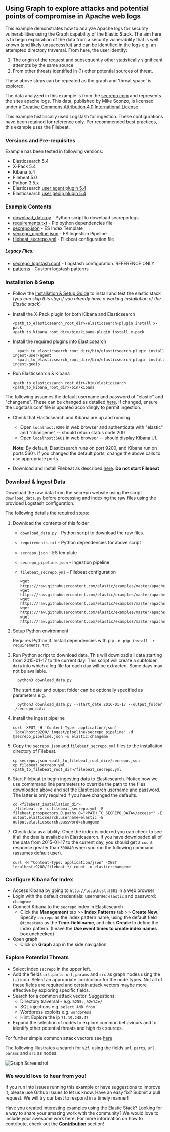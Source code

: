 ## Using Graph to explore attacks and potential points of compromise in Apache web logs

This example demonstrates how to analyze Apache logs for security vulnerabilities using the Graph capability of the Elastic Stack. 
The aim here is to begin exploration of the data from a security vulnerability that is well known (and likely unsuccessful) and can be identified in the logs e.g. an attempted directory traversal. From here, the user identify:

1. The origin of the request and subsequently other statistically significant attempts by the same source
1. From other threats identified in (1) other potential sources of threat.

These above steps can be repeated as the graph and 'threat space' is explored.

The data analyzed in this example is from the [secrepo.com](http://www.secrepo.com/) and represents the sites apache logs.
This data, published by Mike Sconzo, is licensed under a [Creative Commons Attribution 4.0 International License](https://creativecommons.org/licenses/by/4.0/) .

This example historically used Logstash for ingestion. These configurations have been retained for reference only. Per recommended best practices, this example uses the Filebeat.

### Versions and Pre-requisites

Example has been tested in following versions:

- Elasticsearch 5.4
- X-Pack 5.4
- Kibana 5.4
- Filebeat 5.0
- Python 3.5.x
- Elasticsearch [user agent plugin 5.4](https://www.elastic.co/guide/en/elasticsearch/plugins/5.4/ingest-user-agent.html)
- Elasticsearch [user geoip plugin 5.4](https://www.elastic.co/guide/en/elasticsearch/plugins/5.4/ingest-geoip.html)

### Example Contents

* [download_data.py](https://github.com/elastic/examples/blob/master/Graph/apache_logs_security_analysis/download_data.py) - Python script to download secrepo logs
* [requirements.txt](https://github.com/elastic/examples/blob/master/Graph/apache_logs_security_analysis/requirements.txt) - Pip python dependencies file
* [secrepo.json](https://github.com/elastic/examples/blob/master/Graph/apache_logs_security_analysis/secrepo.json) - ES Index Template
* [secrepo_pipeline.json](https://github.com/elastic/examples/blob/master/Graph/apache_logs_security_analysis/secrepo_pipeline.json) - ES Ingestion Pipeline
* [filebeat_secrepo.yml](https://github.com/elastic/examples/blob/master/Graph/apache_logs_security_analysis/filebeat_secrepo.yml) - Filebeat configuration file


##### Legacy Files:

* [secrepo_logstash.conf](https://github.com/elastic/examples/blob/master/Graph/apache_logs_security_analysis/logstash/secrepo_logstash.conf) - Logstash configuration. REFERENCE ONLY.
* [patterns](https://github.com/elastic/examples/blob/master/Graph/apache_logs_security_analysis/logstash/patterns) - Custom logstash patterns

### Installation & Setup

* Follow the [Installation & Setup Guide](https://github.com/elastic/examples/blob/master/Installation%20and%20Setup.md) to install and test the elastic stack (*you can skip this step if you already have a working installation of the Elastic stack*)

* Install the X-Pack plugin for both Kibana and Elasticsearch 

  ```shell
  <path_to_elasticsearch_root_dir>/elasticsearch-plugin install x-pack
  <path_to_kibana_root_dir>/bin/kibana-plugin install x-pack
  ```

* Install the required plugins into Elasticsearch

  ```shell
    <path_to_elasticsearch_root_dir>/bin/elasticsearch-plugin install ingest-user-agent
    <path_to_elasticsearch_root_dir>/bin/elasticsearch-plugin install ingest-geoip
    ```

* Run Elasticsearch & Kibana

  ```shell
  <path_to_elasticsearch_root_dir>/bin/elasticsearch
  <path_to_kibana_root_dir>/bin/kibana
  ```

The following assumes the default username and password of "elastic" and "changeme".  These can be changed as detailed [here](https://www.elastic.co/guide/en/x-pack/5.4/security-getting-started.html).  If changed, ensure the Logstash.conf file is updated accordingly to permit ingestion.

* Check that Elasticsearch and Kibana are up and running.
  - Open `localhost:9200` in web browser and authenticate with "elastic" and "changeme" -- should return status code 200
  - Open `localhost:5601` in web browser -- should display Kibana UI.

  **Note:** By default, Elasticsearch runs on port 9200, and Kibana run on ports 5601. If you changed the default ports, change   the above calls to use appropriate ports.


* Download and install Filebeat as described [here](https://www.elastic.co/guide/en/beats/filebeat/5.4/filebeat-installation.html). **Do not start Filebeat**

### Download & Ingest Data

  Download the raw data from the secrepo website using the script `download_data.py` before processing and indexing the raw files using the provided Logstash configuration.

  The following details the required steps:
  
1. Download the contents of this folder <br>
    
    - `download_data.py` - Python script to download the raw files.
    - `requirements.txt` - Python dependencies for above script
    - `secrepo.json` - ES template 
    - `secrepo_pipeline.json` - Ingestion pipeline
    - `filebeat_secrepo.yml` - Filebeat configuration
    
        ```shell
        wget https://raw.githubusercontent.com/elastic/examples/master/apache_logs_security_analysis/download_data.py
        wget https://raw.githubusercontent.com/elastic/examples/master/apache_logs_security_analysis/requirements.txt
        wget https://raw.githubusercontent.com/elastic/examples/master/apache_logs_security_analysis/secrepo.json
        wget https://raw.githubusercontent.com/elastic/examples/master/apache_logs_security_analysis/secrepo_pipeline.json
        wget https://raw.githubusercontent.com/elastic/examples/master/apache_logs_security_analysis/filebeat_secrepo.yml
        ```
    
1. Setup Python environment

    Requires Python 3.  Install dependencies with pip i.e. `pip install -r requirements.txt`

1. Run Python script to download data. This will download all data starting from 2015-01-17 to the current day. This script will create a subfolder `data` into which a log file for each day will be extracted.  Some days may not be available.

    ```
      python3 download_data.py
    ```
    
    The start date and output folder can be optionally specified as parameters e.g. 
    
    ```
      python3 download_data.py --start_date 2016-01-17 --output_folder ./secrepo_data
    ```

1. Install the ingest pipeline

    ```shell
    curl -XPUT -H 'Content-Type: application/json' 'localhost:9200/_ingest/pipeline/secrepo_pipeline' -d @secrepo_pipeline.json -u elastic:changeme
    ```

1. Copy the `secrepo.json` and `filebeat_secrepo.yml` files to the installation directory of Filebeat. 

    ```shell
    cp secrepo.json <path_to_filebeat_root_dir>/secrepo.json
    cp filebeat_secrepo.yml <path_to_filebeat_root_dir>/filebeat_secrepo.yml
    ``` 
 
1. Start Filebeat to begin ingesting data to Elasticsearch. Notice how we use commmand line parameters to override the path to the files downloaded above and set the Elasticsearch username and password. The latter is only required if you have changed the defaults.

    ```shell
    cd <filebeat_installation_dir>
    ./filebeat -e -c filebeat_secrepo.yml -E filebeat.prospectors.0.paths.0="<PATH_TO_SECREPO_DATA>/access*" -E output.elasticsearch.username=elastic -E output.elasticsearch.password=changeme
   ```
1. Check data availability. Once the index is indexed you can check to see if all the data is available in Elasticsearch. If you have downloaded all of the data from 2015-01-17 to the current day, you should get a `count` response greater than `300840` when you run the following command (assumes default user).

    ```shell
    curl -H "Content-Type: application/json" -XGET localhost:9200/filebeat-*/_count -u elastic:changeme
    ```

### Configure Kibana for Index
  
  * Access Kibana by going to `http://localhost:5601` in a web browser
  * Login with the default credentials: username: `elastic` and password: `changeme`
  * Connect Kibana to the `secrepo` index in Elasticsearch
      * Click the **Management** tab >> **Index Patterns** tab >> **Create New**. Specify `secrepo` as the index pattern name, using the default field `@timestamp` as the **Time-field name**, and click **Create** to define the index pattern. (Leave the **Use event times to create index names** box unchecked)
  * Open graph
      * Click on **Graph** app in the side navigation
      
### Explore Potential Threats
    
   * Select index `secrepo` in the upper left. 
   * Add the fields `url.parts`, `url`, `params`  and `src` as graph nodes using the (+) icon.  Select an appropriate icon/colour for the node types.  Not all of these fields are required and certain attack vectors maybe more effective by exploring specific fields.
   * Search for a common attack vector. Suggestions:
      * Directory traversal - e.g. `%255c`, `%2e%2e/` 
      * SQL injections e.g. `select AND from`  
      * Wordpress exploits e.g. `wordpress`
      * Hint: Explore the ip `71.19.248.47`
   * Expand the selection of nodes to explore common behaviours and to identify other potential threats and high risk sources.
    
For further simple common attack vectors see [here](https://www.sans.org/reading-room/whitepapers/logging/detecting-attacks-web-applications-log-files-2074)
 
The following illustrates a search for `%2f`, using the fields  `url.parts`, `url`, `params`  and `src` as nodes.   
      
  ![Graph Screenshot](https://raw.githubusercontent.com/elastic/examples/master/Graph/apache_logs_security_analysis/secrepo_graph.jpg)

### We would love to hear from you!

If you run into issues running this example or have suggestions to improve it, please use Github issues to let us know. Have an easy fix? Submit a pull request. We will try our best to respond in a timely manner!

Have you created interesting examples using the Elastic Stack? Looking for a way to share your amazing work with the community? We would love to include your awesome work here. For more information on how to contribute, check out the **[Contribution](https://github.com/elastic/examples#contributing)** section!
